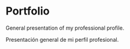 # Portfolio

General presentation of my professional profile.

Presentación general de mi perfil profesional.
<!-- This directory is a brief example of a [Create React App](https://github.com/facebook/create-react-app) site that can be deployed to Vercel with zero configuration. -->

<!-- ## Deploy Your Own -->

<!-- Deploy your own Create React App project with Vercel. -->

<!-- [![Deploy with Vercel](https://vercel.com/button)](https://vercel.com/new/clone?repository-url=https://github.com/vercel/vercel/tree/main/examples/create-react-app&template=create-react-app) -->

<!-- _Live Example: https://create-react-template.vercel.app/_ -->

<!-- ## Available Scripts -->

<!-- In the project directory, you can run: -->

<!-- ### `npm start` -->

<!-- Runs the app in the development mode. Open [http://localhost:3000](http://localhost:3000) to view it in your browser. -->

<!-- The page will reload when you make changes. You may also see any lint errors in the console. -->

<!-- ### `npm test` -->

<!-- Launches the test runner in the interactive watch mode. See the section about [running tests](https://facebook.github.io/create-react-app/docs/running-tests) for more information. -->

<!-- ### `npm run build` -->

<!-- Builds the app for production to the `build` folder.

It correctly bundles React in production mode and optimizes the build for the best performance. The build is minified and the filenames include the hashes. -->